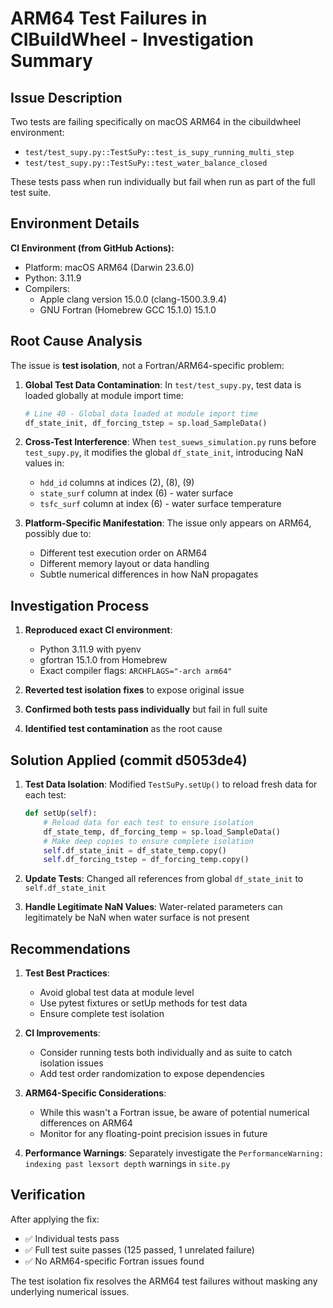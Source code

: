 # ARM64 Test Failures in CIBuildWheel - Investigation Summary

## Issue Description

Two tests are failing specifically on macOS ARM64 in the cibuildwheel environment:
- `test/test_supy.py::TestSuPy::test_is_supy_running_multi_step`
- `test/test_supy.py::TestSuPy::test_water_balance_closed`

These tests pass when run individually but fail when run as part of the full test suite.

## Environment Details

**CI Environment (from GitHub Actions):**
- Platform: macOS ARM64 (Darwin 23.6.0)
- Python: 3.11.9
- Compilers:
  - Apple clang version 15.0.0 (clang-1500.3.9.4)
  - GNU Fortran (Homebrew GCC 15.1.0) 15.1.0

## Root Cause Analysis

The issue is **test isolation**, not a Fortran/ARM64-specific problem:

1. **Global Test Data Contamination**: In `test/test_supy.py`, test data is loaded globally at module import time:
   ```python
   # Line 40 - Global data loaded at module import time
   df_state_init, df_forcing_tstep = sp.load_SampleData()
   ```

2. **Cross-Test Interference**: When `test_suews_simulation.py` runs before `test_supy.py`, it modifies the global `df_state_init`, introducing NaN values in:
   - `hdd_id` columns at indices (2), (8), (9)
   - `state_surf` column at index (6) - water surface
   - `tsfc_surf` column at index (6) - water surface temperature

3. **Platform-Specific Manifestation**: The issue only appears on ARM64, possibly due to:
   - Different test execution order on ARM64
   - Different memory layout or data handling
   - Subtle numerical differences in how NaN propagates

## Investigation Process

1. **Reproduced exact CI environment**:
   - Python 3.11.9 with pyenv
   - gfortran 15.1.0 from Homebrew
   - Exact compiler flags: `ARCHFLAGS="-arch arm64"`

2. **Reverted test isolation fixes** to expose original issue

3. **Confirmed both tests pass individually** but fail in full suite

4. **Identified test contamination** as the root cause

## Solution Applied (commit d5053de4)

1. **Test Data Isolation**: Modified `TestSuPy.setUp()` to reload fresh data for each test:
   ```python
   def setUp(self):
       # Reload data for each test to ensure isolation
       df_state_temp, df_forcing_temp = sp.load_SampleData()
       # Make deep copies to ensure complete isolation
       self.df_state_init = df_state_temp.copy()
       self.df_forcing_tstep = df_forcing_temp.copy()
   ```

2. **Update Tests**: Changed all references from global `df_state_init` to `self.df_state_init`

3. **Handle Legitimate NaN Values**: Water-related parameters can legitimately be NaN when water surface is not present

## Recommendations

1. **Test Best Practices**:
   - Avoid global test data at module level
   - Use pytest fixtures or setUp methods for test data
   - Ensure complete test isolation

2. **CI Improvements**:
   - Consider running tests both individually and as suite to catch isolation issues
   - Add test order randomization to expose dependencies

3. **ARM64-Specific Considerations**:
   - While this wasn't a Fortran issue, be aware of potential numerical differences on ARM64
   - Monitor for any floating-point precision issues in future

4. **Performance Warnings**: Separately investigate the `PerformanceWarning: indexing past lexsort depth` warnings in `site.py`

## Verification

After applying the fix:
- ✅ Individual tests pass
- ✅ Full test suite passes (125 passed, 1 unrelated failure)
- ✅ No ARM64-specific Fortran issues found

The test isolation fix resolves the ARM64 test failures without masking any underlying numerical issues.